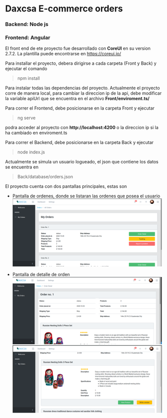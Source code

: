 # Daxcsa E-commerce orders


### Backend: Node js
### Frontend: Angular

El front end de ete proyecto fue desarrollado con **CoreUI** en su version 2.7.2. La plantilla puede encontrarse en https://coreui.io/

Para installar el proyecto, debera dirigirse a cada carpeta (Front y Back) y ejecutar el comando 
> npm install

Para instalar todas las dependencias del proyecto. Actualmente el proyecto corre de manera local, para cambiar la direccion ip de la api, debe modificar la variable apiUrl que se encuentra en el archivo **Front/enviroment.ts/** 

Para correr el Frontend, debe posicionarse en la carpeta Front y ejecutar
> ng serve

podra acceder al proyecto con **http://localhost:4200** o la direccion ip si la ha cambiado en enviroment.ts

Para correr el Backend, debe posicionarse en la carpeta Back y ejecutar
>node index.js

Actualmente se simula un usuario logueado, el json que contiene los datos se encuentra en 
> Back/database/orders.json

El proyecto cuenta con dos pantallas principales, estas son
* Pantalla de ordenes, donde se listaran las ordenes que posea el usuario
![myOrders](./assets/MyOrders.png "myOrders")

* Pantalla de detalle de orden
![det1](./assets/OrderDetails1.png "det1")
![det2](./assets/OrderDetails2.png "det2")

